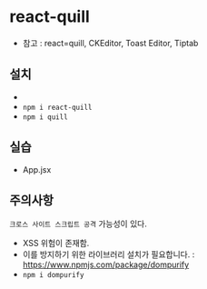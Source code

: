 # react-quill

- 참고
  : react=quill, CKEditor, Toast Editor, Tiptab

## 설치

- [사이트]: https://quilljs.com/docs/quickstart
- `npm i react-quill`
- `npm i quill`

## 실습

- App.jsx

## 주의사항

`크로스 사이트 스크립트 공격` 가능성이 있다.

- XSS 위험이 존재함.
- 이를 방지하기 위한 라이브러리 설치가 필요합니다.
  : https://www.npmjs.com/package/dompurify
- `npm i dompurify`
